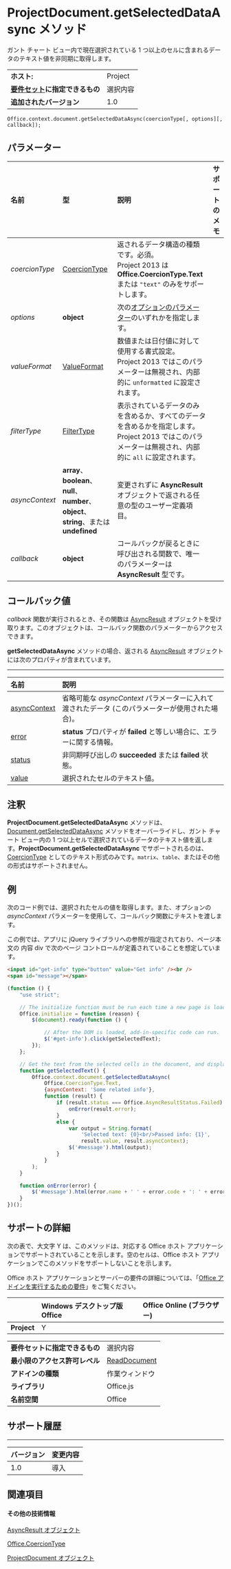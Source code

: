 
# <a name="projectdocument.getselecteddataasync-method"></a>ProjectDocument.getSelectedDataAsync メソッド
ガント チャート ビュー内で現在選択されている 1 つ以上のセルに含まれるデータのテキスト値を非同期に取得します。

|||
|:-----|:-----|
|**ホスト:**|Project|
|**[要件セット](../../docs/overview/specify-office-hosts-and-api-requirements.md)に指定できるもの**|選択内容|
|**追加されたバージョン**|1.0|

```
Office.context.document.getSelectedDataAsync(coercionType[, options][, callback]);
```


## <a name="parameters"></a>パラメーター



|**名前**|**型**|**説明**|**サポートのメモ**|
|:-----|:-----|:-----|:-----|
| _coercionType_|[CoercionType](../../reference/shared/coerciontype-enumeration.md)|返されるデータ構造の種類です。必須。<br/>Project 2013 は **Office.CoercionType.Text** または `"text"` のみをサポートします。||
| _options_|**object**|次の[オプションのパラメーター](../../docs/develop/asynchronous-programming-in-office-add-ins.md#passing-optional-parameters-to-asynchronous-methods)のいずれかを指定します。||
| _valueFormat_|[ValueFormat](../../reference/shared/valueformat-enumeration.md)|数値または日付値に対して使用する書式設定。<br/>Project 2013 ではこのパラメーターは無視され、内部的に `unformatted` に設定されます。||
| _filterType_|[FilterType](../../reference/shared/filtertype-enumeration.md)|表示されているデータのみを含めるか、すべてのデータを含めるかを指定します。 <br/>Project 2013 ではこのパラメーターは無視され、内部的に `all` に設定されます。||
| _asyncContext_|**array**、**boolean**、**null**、**number**、**object**、**string**、または **undefined**|変更されずに **AsyncResult** オブジェクトで返される任意の型のユーザー定義項目。||
| _callback_|**object**|コールバックが戻るときに呼び出される関数で、唯一のパラメーターは **AsyncResult** 型です。||

## <a name="callback-value"></a>コールバック値

_callback_ 関数が実行されるとき、その関数は [AsyncResult](../../reference/shared/asyncresult.md) オブジェクトを受け取ります。このオブジェクトは、コールバック関数のパラメーターからアクセスできます。

**getSelectedDataAsync** メソッドの場合、返される [AsyncResult](../../reference/shared/asyncresult.md) オブジェクトには次のプロパティが含まれています。


****


|**名前**|**説明**|
|:-----|:-----|
|[asyncContext](../../reference/shared/asyncresult.asynccontext.md)|省略可能な _asyncContext_ パラメーターに入れて渡されたデータ (このパラメーターが使用された場合)。|
|[error](../../reference/shared/asyncresult.error.md)|**status** プロパティが **failed** と等しい場合に、エラーに関する情報。|
|[status](../../reference/shared/asyncresult.status.md)|非同期呼び出しの **succeeded** または **failed** 状態。|
|[value](../../reference/shared/asyncresult.value.md)|選択されたセルのテキスト値。|

## <a name="remarks"></a>注釈

**ProjectDocument.getSelectedDataAsync** メソッドは、[Document.getSelectedDataAsync](../../reference/shared/document.getselecteddataasync.md) メソッドをオーバーライドし、ガント チャート ビュー内の 1 つ以上セルで選択されているデータのテキスト値を返します。**ProjectDocument.getSelectedDataAsync** でサポートされるのは、[CoercionType](../../reference/shared/coerciontype-enumeration.md) としてのテキスト形式のみです。`matrix`、`table`、またはその他の形式はサポートされません。


## <a name="example"></a>例

次のコード例では、選択されたセルの値を取得します。また、オプションの  _asyncContext_ パラメーターを使用して、コールバック関数にテキストを渡します。

この例では、アプリに jQuery ライブラリへの参照が指定されており、ページ本文の 内容 div で次のページ コントロールが定義されていることを想定しています。




```HTML
<input id="get-info" type="button" value="Get info" /><br />
<span id="message"></span>
```




```js
(function () {
    "use strict";

    // The initialize function must be run each time a new page is loaded.
    Office.initialize = function (reason) {
        $(document).ready(function () {

            // After the DOM is loaded, add-in-specific code can run.
            $('#get-info').click(getSelectedText);
        });
    };

    // Get the text from the selected cells in the document, and display it in the add-in.
    function getSelectedText() {
        Office.context.document.getSelectedDataAsync(
            Office.CoercionType.Text,
            {asyncContext: 'Some related info'},
            function (result) {
                if (result.status === Office.AsyncResultStatus.Failed) {
                    onError(result.error);
                }
                else {
                    var output = String.format(
                        'Selected text: {0}<br/>Passed info: {1}',
                        result.value, result.asyncContext);
                    $('#message').html(output);
                }
            }
        );
    }

    function onError(error) {
        $('#message').html(error.name + ' ' + error.code + ': ' + error.message);
    }
})();
```


## <a name="support-details"></a>サポートの詳細


次の表で、大文字 Y は、このメソッドは、対応する Office ホスト アプリケーションでサポートされていることを示します。空のセルは、Office ホスト アプリケーションでこのメソッドをサポートしないことを示します。

Office ホスト アプリケーションとサーバーの要件の詳細については、「[Office アドインを実行するための要件](../../docs/overview/requirements-for-running-office-add-ins.md)」をご覧ください。


||**Windows デスクトップ版 Office**|**Office Online (ブラウザー)**|
|:-----|:-----|:-----|
|**Project**|Y||

|||
|:-----|:-----|
|**要件セットに指定できるもの**|選択内容|
|**最小限のアクセス許可レベル**|[ReadDocument](../../docs/develop/requesting-permissions-for-api-use-in-content-and-task-pane-add-ins.md)|
|**アドインの種類**|作業ウィンドウ|
|**ライブラリ**|Office.js|
|**名前空間**|Office|

## <a name="support-history"></a>サポート履歴



****


|**バージョン**|**変更内容**|
|:-----|:-----|
|1.0|導入|

## <a name="see-also"></a>関連項目



#### <a name="other-resources"></a>その他の技術情報


[AsyncResult オブジェクト](../../reference/shared/asyncresult.md)

[Office.CoercionType](../../reference/shared/coerciontype-enumeration.md)

[ProjectDocument オブジェクト](../../reference/shared/projectdocument.projectdocument.md)
